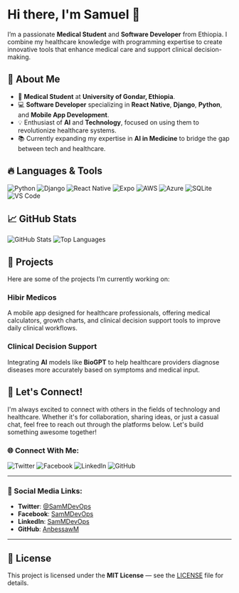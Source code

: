 # Hi there, I'm Samuel 👋

I’m a passionate **Medical Student** and **Software Developer** from Ethiopia. I combine my healthcare knowledge with programming expertise to create innovative tools that enhance medical care and support clinical decision-making.

## 🚀 About Me
- 🔬 **Medical Student** at **University of Gondar, Ethiopia**.
- 💻 **Software Developer** specializing in **React Native**, **Django**, **Python**, and **Mobile App Development**.
- 💡 Enthusiast of **AI** and **Technology**, focused on using them to revolutionize healthcare systems.
- 📚 Currently expanding my expertise in **AI in Medicine** to bridge the gap between tech and healthcare.

## 🔥 Languages & Tools

![Python](https://img.shields.io/badge/-Python-3776AB?style=flat-square&logo=python&logoColor=white)
![Django](https://img.shields.io/badge/-Django-092E20?style=flat-square&logo=django)
![React Native](https://img.shields.io/badge/-React%20Native-61DAFB?style=flat-square&logo=react&logoColor=white)
![Expo](https://img.shields.io/badge/-Expo-000000?style=flat-square&logo=expo)
![AWS](https://img.shields.io/badge/-AWS-232F3E?style=flat-square&logo=aws)
![Azure](https://img.shields.io/badge/-Azure-0078D4?style=flat-square&logo=azure)
![SQLite](https://img.shields.io/badge/-SQLite-003B57?style=flat-square&logo=sqlite)
![VS Code](https://img.shields.io/badge/-VS%20Code-007ACC?style=flat-square&logo=visual-studio-code)

## 📈 GitHub Stats

![GitHub Stats](https://github-readme-stats.vercel.app/api?username=AnbessawM&show_icons=true&theme=radical)
![Top Languages](https://github-readme-stats.vercel.app/api/top-langs/?username=AnbessawM&layout=compact&theme=radical)

## 🔧 Projects

Here are some of the projects I’m currently working on:

### Hibir Medicos
A mobile app designed for healthcare professionals, offering medical calculators, growth charts, and clinical decision support tools to improve daily clinical workflows.

### Clinical Decision Support
Integrating **AI** models like **BioGPT** to help healthcare providers diagnose diseases more accurately based on symptoms and medical input.

## 💬 Let's Connect!

I'm always excited to connect with others in the fields of technology and healthcare. Whether it's for collaboration, sharing ideas, or just a casual chat, feel free to reach out through the platforms below. Let's build something awesome together!

### 🌐 Connect With Me:
![Twitter][1.1] ![Facebook][2.1] ![LinkedIn][3.1] ![GitHub][4.1]

---

### 📱 Social Media Links:
- **Twitter**: [@SamMDevOps](http://www.twitter.com/SamMDevOps)
- **Facebook**: [SamMDevOps](http://www.facebook.com/SamMDevOps)
- **LinkedIn**: [SamMDevOps](https://linkedin.com/in/SamMDevOps)
- **GitHub**: [AnbessawM](http://www.github.com/AnbessawM)

---

<!-- Links to social media icons -->
<!-- No need to change these -->

[1.1]: http://i.imgur.com/tXSoThF.png
[2.1]: http://i.imgur.com/P3YfQoD.png
[3.1]: http://i.imgur.com/qkjWAKP.png
[4.1]: http://i.imgur.com/0o48UoR.png

<!-- icons without padding -->
[1.2]: http://i.imgur.com/wWzX9uB.png
[2.2]: http://i.imgur.com/fep1WsG.png
[3.2]: http://i.imgur.com/8gFhY3u.png
[4.2]: http://i.imgur.com/9I6NRUm.png



## 📜 License

This project is licensed under the **MIT License** — see the [LICENSE](LICENSE) file for details.
